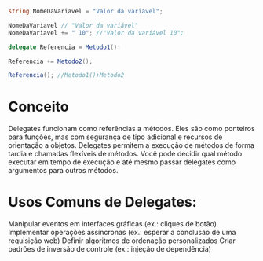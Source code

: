 ```c#
string NomeDaVariavel = "Valor da variável";

NomeDaVariavel // "Valor da variável"
NomeDaVariavel += " 10"; //"Valor da variável 10";

delegate Referencia = Metodo1();

Referencia += Metodo2();

Referencia(); //Metodo1()+Metodo2

```
# Conceito

Delegates funcionam como referências a métodos. Eles são como ponteiros para funções, mas com segurança de tipo adicional e recursos de orientação a objetos.
Delegates permitem a execução de métodos de forma tardia e chamadas flexíveis de métodos. Você pode decidir qual método executar em tempo de execução e até mesmo passar delegates como argumentos para outros métodos.

# Usos Comuns de Delegates:

Manipular eventos em interfaces gráficas (ex.: cliques de botão)
Implementar operações assíncronas (ex.: esperar a conclusão de uma requisição web)
Definir algoritmos de ordenação personalizados
Criar padrões de inversão de controle (ex.: injeção de dependência)